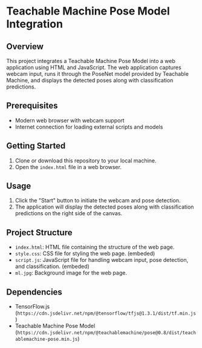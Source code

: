 # Teachable Machine Pose Model Integration

## Overview

This project integrates a Teachable Machine Pose Model into a web application using HTML and JavaScript. The web application captures webcam input, runs it through the PoseNet model provided by Teachable Machine, and displays the detected poses along with classification predictions.

## Prerequisites

- Modern web browser with webcam support
- Internet connection for loading external scripts and models

## Getting Started

1. Clone or download this repository to your local machine.
2. Open the `index.html` file in a web browser.

## Usage

1. Click the "Start" button to initiate the webcam and pose detection.
2. The application will display the detected poses along with classification predictions on the right side of the canvas.

## Project Structure

- `index.html`: HTML file containing the structure of the web page.
- `style.css`: CSS file for styling the web page. (embeded)
- `script.js`: JavaScript file for handling webcam input, pose detection, and classification. (embeded)
- `ml.jpg`: Background image for the web page.

## Dependencies

- TensorFlow.js (`https://cdn.jsdelivr.net/npm/@tensorflow/tfjs@1.3.1/dist/tf.min.js`)
- Teachable Machine Pose Model (`https://cdn.jsdelivr.net/npm/@teachablemachine/pose@0.8/dist/teachablemachine-pose.min.js`)
